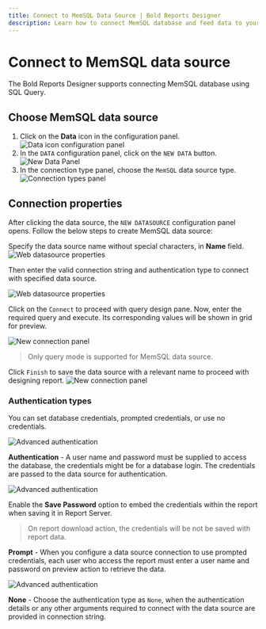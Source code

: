 ```yaml
---
title: Connect to MemSQL Data Source | Bold Reports Designer
description: Learn how to connect MemSQL database and feed data to your paginated RDL reports using Bold Reports Designer.
---
```


# Connect to MemSQL data source

The Bold Reports Designer supports connecting MemSQL database using SQL Query.

## Choose MemSQL data source

1. Click on the **Data** icon in the configuration panel.
   ![Data icon configuration panel](/static/assets/on-premise/images/report-designer/manage-data/data-connectors/data-configuration-panel.png '#width=410px')
2. In the `DATA` configuration panel, click on the `NEW DATA` button.
   ![New Data Panel](/static/assets/on-premise/images/report-designer/manage-data/data-connectors/new-data-button.png '#width=355px')
3. In the connection type panel, choose the `MemSQL` data source type.
   ![Connection types panel](/static/assets/on-premise/images/report-designer/manage-data/memsql-data-source/connection-types.png '#width=355px')

## Connection properties

After clicking the data source, the `NEW DATASOURCE` configuration panel opens. Follow the below steps to create MemSQL data source:

Specify the data source name without special characters, in **Name** field.
![Web datasource properties](/static/assets/on-premise/images/report-designer/manage-data/memsql-data-source/memsql-properties.png '#width=355px')

Then enter the valid connection string and authentication type to connect with specified data source.

![Web datasource properties](/static/assets/on-premise/images/report-designer/manage-data/memsql-data-source/basic-connection.png '#width=355px')

Click on the `Connect` to proceed with query design pane. Now, enter the required query and execute. Its corresponding values will be shown in grid for preview.

![New connection panel](/static/assets/on-premise/images/report-designer/manage-data/memsql-data-source/execute-schema.png)

> Only query mode is supported for MemSQL data source.

Click `Finish` to save the data source with a relevant name to proceed with designing report.
![New connection panel](/static/assets/on-premise/images/report-designer/manage-data/memsql-data-source/data-list.png '#width=355px')

### Authentication types

You can set database credentials, prompted credentials, or use no credentials.

![Advanced authentication](/static/assets/on-premise/images/report-designer/manage-data/memsql-data-source/authentication.png '#width=355px')

**Authentication** - A user name and password must be supplied to access the database, the credentials might be for a database login. The credentials are passed to the data source for authentication.

![Advanced authentication](/static/assets/on-premise/images/report-designer/manage-data/memsql-data-source/authentication-type.png '#width=355px')

Enable the **Save Password** option to embed the credentials within the report when saving it in Report Server.

> On report download action, the credentials will be not be saved with report data.

**Prompt** - When you configure a data source connection to use prompted credentials, each user who access the report must enter a user name and password on preview action to retrieve the data.

![Advanced authentication](/static/assets/on-premise/images/report-designer/manage-data/memsql-data-source/prompt.png '#width=355px')

**None** - Choose the authentication type as `None`, when the authentication details or any other arguments required to connect with the data source are provided in connection string.